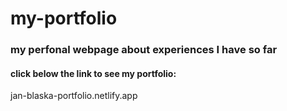﻿# my-portfolio

### my perfonal webpage about experiences I have so far

#### click below the link to see my portfolio:
jan-blaska-portfolio.netlify.app
